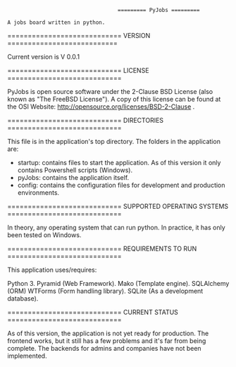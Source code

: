                                        ========= PyJobs =========

    A jobs board written in python.
	
   ============================ VERSION ===========================

   Current version is V 0.0.1

   ============================ LICENSE ============================

   PyJobs is open source software under the 2-Clause BSD License (also known as "The FreeBSD License"). 
   A copy of this license can be found at the OSI Website: http://opensource.org/licenses/BSD-2-Clause . 
	
   ============================ DIRECTORIES ============================

   This file is in the application's top directory. 
   The folders in the application are: 
 
   - startup: contains files to start the application. As of this version it only contains Powershell scripts (Windows).
   - pyJobs: contains the application itself. 
   - config: contains the configuration files for development and production environments. 
  
   ============================ SUPPORTED OPERATING SYSTEMS ============================
   
   In theory, any operating system that can run python. In practice, it has only been tested on Windows. 
   
  ============================ REQUIREMENTS TO RUN ============================
   
   This application uses/requires:
   
   Python 3.
   Pyramid (Web Framework).
   Mako (Template engine).
   SQLAlchemy (ORM)
   WTForms (Form handling library).
   SQLite (As a development database).
   
   ============================ CURRENT STATUS ============================
   
   As of this version, the application is not yet ready for production. The frontend works, but it still has
   a few problems and it's far from being complete. The backends for admins and companies have not been implemented.
   
